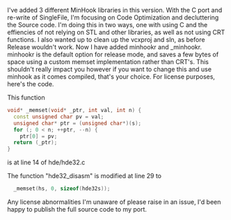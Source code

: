 I've added 3 different MinHook libraries in this version. With the C port and re-write of SingleFile, I'm focusing on Code Optimization and decluttering the Source code. I'm doing this in two ways, one with using C and the effiencies of not relying on STL and other libraries, as well as not using CRT functions. I also wanted up to clean up the vcxproj and sln, as before Release wouldn't work. Now I have added minhookr and _minhookr. minhookr is the default option for release mode, and saves a few bytes of space using a custom memset implementation rather than CRT's. This shouldn't really impact you however if you want to change this and use minhook as it comes compiled, that's your choice. For license purposes, here's the code.

This function
```cpp
void* _memset(void* _ptr, int val, int n) {
  const unsigned char pv = val;
  unsigned char* ptr = (unsigned char*)(s);
  for (; 0 < n; ++ptr, --n) {
    ptr[0] = pv;
  return (_ptr);
}
```
is at line 14 of hde/hde32.c

The function "hde32_disasm" is modified at line 29 to
```cpp
  _memset(hs, 0, sizeof(hde32s));
 ```
 
 Any license abnormalities I'm unaware of please raise in an issue, I'd been happy to publish the full source code to my port.
